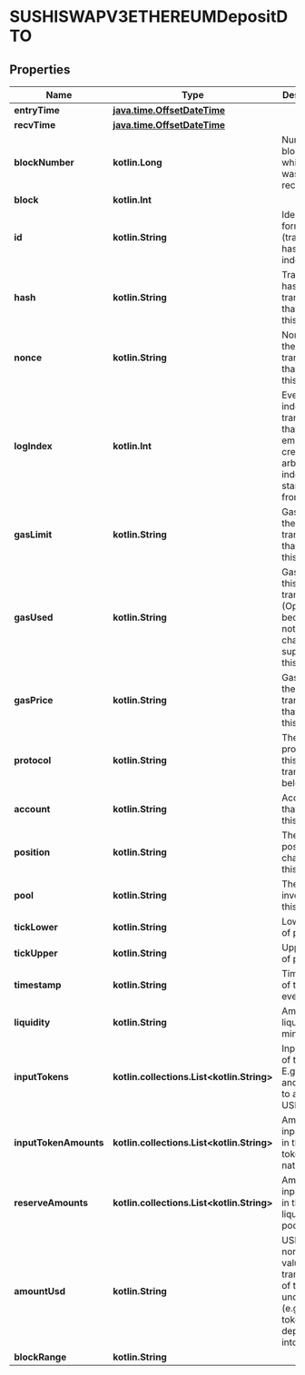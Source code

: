 
# SUSHISWAPV3ETHEREUMDepositDTO

## Properties
Name | Type | Description | Notes
------------ | ------------- | ------------- | -------------
**entryTime** | [**java.time.OffsetDateTime**](java.time.OffsetDateTime.md) |  |  [optional]
**recvTime** | [**java.time.OffsetDateTime**](java.time.OffsetDateTime.md) |  |  [optional]
**blockNumber** | **kotlin.Long** | Number of block in which entity was recorded. |  [optional]
**block** | **kotlin.Int** |  |  [optional]
**id** | **kotlin.String** | Identifier, format: (transaction hash)-(log index) |  [optional]
**hash** | **kotlin.String** | Transaction hash of the transaction that emitted this event. |  [optional]
**nonce** | **kotlin.String** | Nonce of the transaction that emitted this event. |  [optional]
**logIndex** | **kotlin.Int** | Event log index. For transactions that don&#39;t emit event, create arbitrary index starting from 0. |  [optional]
**gasLimit** | **kotlin.String** | Gas limit of the transaction that emitted this event. |  [optional]
**gasUsed** | **kotlin.String** | Gas used in this transaction. (Optional because not every chain will support this). |  [optional]
**gasPrice** | **kotlin.String** | Gas price of the transaction that emitted this event. |  [optional]
**protocol** | **kotlin.String** | The protocol this transaction belongs to. |  [optional]
**account** | **kotlin.String** | Account that emitted this event. |  [optional]
**position** | **kotlin.String** | The user position changed by this event. |  [optional]
**pool** | **kotlin.String** | The pool involving this event. |  [optional]
**tickLower** | **kotlin.String** | Lower tick of position. |  [optional]
**tickUpper** | **kotlin.String** | Upper tick of position. |  [optional]
**timestamp** | **kotlin.String** | Timestamp of this event. |  [optional]
**liquidity** | **kotlin.String** | Amount of liquidity minted. |  [optional]
**inputTokens** | **kotlin.collections.List&lt;kotlin.String&gt;** | Input tokens of the pool. E.g. WETH and USDC to a WETH-USDC pool. |  [optional]
**inputTokenAmounts** | **kotlin.collections.List&lt;kotlin.String&gt;** | Amount of input tokens in the token&#39;s native unit. |  [optional]
**reserveAmounts** | **kotlin.collections.List&lt;kotlin.String&gt;** | Amount of input tokens in the liquidity pool. |  [optional]
**amountUsd** | **kotlin.String** | USD-normalized value of the transaction of the underlying (e.g. sum of tokens deposited into a pool). |  [optional]
**blockRange** | **kotlin.String** |  |  [optional]



